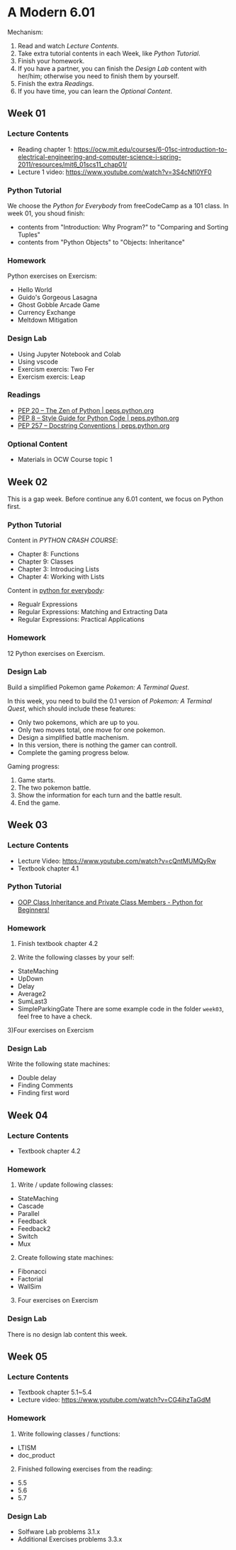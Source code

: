 # A Modern 6.01
Mechanism:
1. Read and watch *Lecture Contents*.
2. Take extra tutorial contents in each Week, like *Python Tutorial*.
3. Finish your homework.
4. If you have a partner, you can finish the *Design Lab* content  with her/him; otherwise you need to finish them by yourself.
5. Finish the extra *Readings*.
6. If you have time, you can learn the *Optional Content*.

## Week 01
### Lecture Contents
- Reading chapter 1: https://ocw.mit.edu/courses/6-01sc-introduction-to-electrical-engineering-and-computer-science-i-spring-2011/resources/mit6_01scs11_chap01/
- Lecture 1 video: https://www.youtube.com/watch?v=3S4cNfl0YF0

### Python Tutorial
We choose the *Python for Everybody* from freeCodeCamp as a 101 class. In week 01, you shoud finish:
- contents from "Introduction: Why Program?" to "Comparing and Sorting Tuples"
- contents from "Python Objects" to "Objects: Inheritance"

### Homework
Python exercises on Exercism:
- Hello World
- Guido's Gorgeous Lasagna
- Ghost Gobble Arcade Game
- Currency Exchange
- Meltdown Mitigation

### Design Lab
- Using Jupyter Notebook and Colab
- Using vscode
- Exercism exercis: Two Fer
- Exercism exercis: Leap

### Readings
- [PEP 20 – The Zen of Python | peps.python.org](https://peps.python.org/pep-0020/)
- [PEP 8 – Style Guide for Python Code | peps.python.org](https://peps.python.org/pep-0008/)
- [PEP 257 – Docstring Conventions | peps.python.org](https://peps.python.org/pep-0257/)

### Optional Content
- Materials in OCW Course topic 1

## Week 02
This is a gap week. Before continue any 6.01 content, we focus on Python first.

### Python Tutorial
Content in *PYTHON CRASH COURSE*:
- Chapter 8: Functions
- Chapter 9: Classes
- Chapter 3: Introducing Lists
- Chapter 4: Working with Lists

Content in [python for everybody](https://www.freecodecamp.org/learn/scientific-computing-with-python/#python-for-everybody):
- Regualr Expressions
- Regular Expressions: Matching and Extracting Data
- Regular Expressions: Practical Applications

### Homework
12 Python exercises on Exercism.

### Design Lab
Build a simplified Pokemon game *Pokemon: A Terminal Quest*.

In this week, you need to build the 0.1 version of *Pokemon: A Terminal Quest*, which should include these features:
- Only two pokemons, which are up to you.
- Only two moves total, one move for one pokemon.
- Design a simplified battle machenism.
- In this version, there is nothing the gamer can controll.
- Complete the gaming progress below.

Gaming progress:
1. Game starts.
2. The two pokemon battle.
3. Show the information for each turn and the battle result.
4. End the game.

## Week 03

### Lecture Contents
- Lecture Video: https://www.youtube.com/watch?v=cQntMUMQyRw
- Textbook chapter 4.1

### Python Tutorial
- [OOP Class Inheritance and Private Class Members - Python for Beginners!](https://www.youtube.com/watch?v=6c6NYPjO_rI)

### Homework
1) Finish textbook chapter 4.2

2) Write the following classes by your self:
- StateMaching
- UpDown
- Delay
- Average2
- SumLast3
- SimpleParkingGate
There are some example code in the folder `week03`, feel free to have a check.

3)Four exercises on Exercism

### Design Lab
Write the following state machines:
- Double delay
- Finding Comments
- Finding first word

## Week 04

### Lecture Contents
- Textbook chapter 4.2

### Homework
1) Write / update following classes:
- StateMaching
- Cascade
- Parallel
- Feedback
- Feedback2
- Switch
- Mux

2) Create following state machines:
- Fibonacci
- Factorial
- WallSim

3) Four exercises on Exercism

### Design Lab
There is no design lab content this week.

## Week 05

### Lecture Contents
- Textbook chapter 5.1~5.4
- Lecture video: https://www.youtube.com/watch?v=CG4ihzTaGdM

### Homework
1) Write following classes / functions:
- LTISM
- doc_product

2) Finished following exercises from the reading:
- 5.5
- 5.6
- 5.7

### Design Lab
- Solfware Lab problems 3.1.x
- Additional Exercises problems 3.3.x